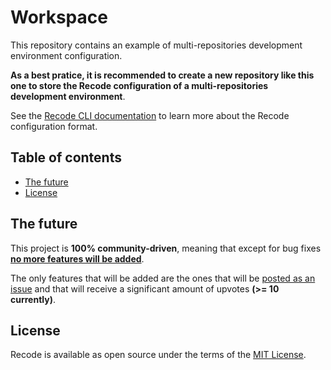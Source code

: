 # Workspace

This repository contains an example of multi-repositories development environment configuration.

**As a best pratice, it is recommended to create a new repository like this one to store the Recode configuration of a multi-repositories development environment**.

See the [Recode CLI documentation](https://github.com/recode-sh/cli#development-environments-configuration) to learn more about the Recode configuration format.

## Table of contents
- [The future](#the-future)
- [License](#license)

## The future

This project is **100% community-driven**, meaning that except for bug fixes <ins>**no more features will be added**</ins>. 

The only features that will be added are the ones that will be [posted as an issue](https://github.com/recode-sh/cli/issues/new) and that will receive a significant amount of upvotes **(>= 10 currently)**.

## License

Recode is available as open source under the terms of the [MIT License](http://opensource.org/licenses/MIT).
